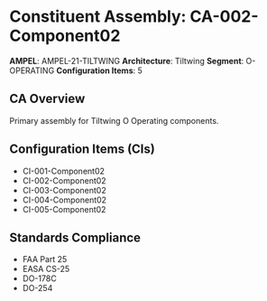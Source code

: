 # Constituent Assembly: CA-002-Component02

**AMPEL**: AMPEL-21-TILTWING
**Architecture**: Tiltwing
**Segment**: O-OPERATING
**Configuration Items**: 5

## CA Overview
Primary assembly for Tiltwing O Operating components.

## Configuration Items (CIs)
- CI-001-Component02
- CI-002-Component02
- CI-003-Component02
- CI-004-Component02
- CI-005-Component02

## Standards Compliance
- FAA Part 25
- EASA CS-25
- DO-178C
- DO-254
